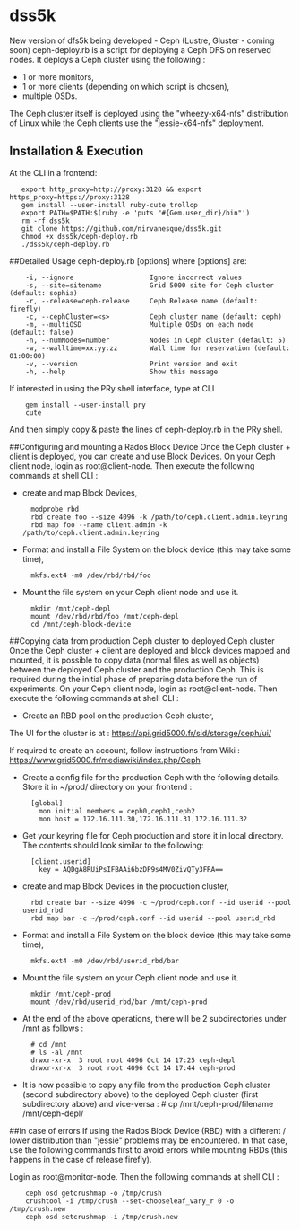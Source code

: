 # dss5k
New version of dfs5k being developed - Ceph (Lustre, Gluster - coming soon)
ceph-deploy.rb is a script for deploying a Ceph DFS on reserved nodes. It deploys a Ceph cluster using the following :
- 1 or more monitors, 
- 1 or more clients (depending on which script is chosen),
- multiple OSDs.

The Ceph cluster itself is deployed using the "wheezy-x64-nfs" distribution of Linux while the Ceph clients use the "jessie-x64-nfs" deployment.

## Installation & Execution
At the CLI in a frontend:

       
       export http_proxy=http://proxy:3128 && export https_proxy=https://proxy:3128
       gem install --user-install ruby-cute trollop
       export PATH=$PATH:$(ruby -e 'puts "#{Gem.user_dir}/bin"')
       rm -rf dss5k
       git clone https://github.com/nirvanesque/dss5k.git
       chmod +x dss5k/ceph-deploy.rb
       ./dss5k/ceph-deploy.rb

##Detailed Usage
       ceph-deploy.rb [options]
where [options] are:

        -i, --ignore                   Ignore incorrect values
        -s, --site=sitename            Grid 5000 site for Ceph cluster (default: sophia)
        -r, --release=ceph-release     Ceph Release name (default: firefly)
        -c, --cephCluster=<s>          Ceph cluster name (default: ceph)
        -m, --multiOSD                 Multiple OSDs on each node (default: false)
        -n, --numNodes=number          Nodes in Ceph cluster (default: 5)
        -w, --walltime=xx:yy:zz        Wall time for reservation (default: 01:00:00)
        -v, --version                  Print version and exit
        -h, --help                     Show this message


If interested in using the PRy shell interface, type at CLI

        gem install --user-install pry
        cute

And then simply copy & paste the lines of ceph-deploy.rb in the PRy shell.

##Configuring and mounting a Rados Block Device
Once the Ceph cluster + client is deployed, you can create and use Block Devices. On your Ceph client node, login as root@client-node. Then execute the following commands at shell CLI :

- create and map Block Devices,

        modprobe rbd
        rbd create foo --size 4096 -k /path/to/ceph.client.admin.keyring
        rbd map foo --name client.admin -k /path/to/ceph.client.admin.keyring

- Format and install a File System on the block device (this may take some time),

        mkfs.ext4 -m0 /dev/rbd/rbd/foo

- Mount the file system on your Ceph client node and use it.

        mkdir /mnt/ceph-depl
        mount /dev/rbd/rbd/foo /mnt/ceph-depl
        cd /mnt/ceph-block-device


##Copying data from production Ceph cluster to deployed Ceph cluster
Once the Ceph cluster + client are deployed and block devices mapped and mounted, it is possible to copy data (normal files as well as objects) between the deployed Ceph cluster and the production Ceph. This is required during the initial phase of preparing data before the run of experiments. On your Ceph client node, login as root@client-node. Then execute the following commands at shell CLI :
- Create an RBD pool on the production Ceph cluster,

The UI for the cluster is at : https://api.grid5000.fr/sid/storage/ceph/ui/

If required to create an account, follow instructions from Wiki : https://www.grid5000.fr/mediawiki/index.php/Ceph


- Create a config file for the production Ceph with the following details. Store it in ~/prod/ directory on your frontend :

        [global]
          mon initial members = ceph0,ceph1,ceph2
          mon host = 172.16.111.30,172.16.111.31,172.16.111.32


- Get your keyring file for Ceph production and store it in local directory. The contents should look similar to the following:

        [client.userid]
          key = AQDgA8RUiPsIFBAAi6bzDP9s4MV0ZivQTy3FRA==


- create and map Block Devices in the production cluster,

        rbd create bar --size 4096 -c ~/prod/ceph.conf --id userid --pool userid_rbd
        rbd map bar -c ~/prod/ceph.conf --id userid --pool userid_rbd


- Format and install a File System on the block device (this may take some time),

        mkfs.ext4 -m0 /dev/rbd/userid_rbd/bar


- Mount the file system on your Ceph client node and use it.

        mkdir /mnt/ceph-prod
        mount /dev/rbd/userid_rbd/bar /mnt/ceph-prod


- At the end of the above operations, there will be 2 subdirectories under /mnt as follows :

        # cd /mnt
        # ls -al /mnt
        drwxr-xr-x  3 root root 4096 Oct 14 17:25 ceph-depl
        drwxr-xr-x  3 root root 4096 Oct 14 17:44 ceph-prod


- It is now possible to copy any file from the production Ceph cluster (second subdirectory above) to the deployed Ceph cluster (first subdirectory above) and vice-versa :
        # cp /mnt/ceph-prod/filename /mnt/ceph-depl/


##In case of errors
If using the Rados Block Device (RBD) with a different / lower distribution than "jessie" problems may be encountered. In that case, use the following commands first to avoid errors while mounting RBDs (this happens in the case of release firefly). 

Login as root@monitor-node. Then the following commands at shell CLI :

        ceph osd getcrushmap -o /tmp/crush
        crushtool -i /tmp/crush --set-chooseleaf_vary_r 0 -o /tmp/crush.new
        ceph osd setcrushmap -i /tmp/crush.new




